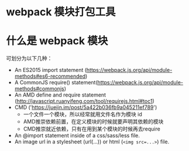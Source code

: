 # webpack 模块打包工具

# 什么是 webpack 模块

可划分为以下几种：

- An ES2015 import statement (https://webpack.js.org/api/module-methods#es6-recommended)
- A CommonJS require() statement(https://webpack.js.org/api/module-methods#commonjs)
- An AMD define and require statement (http://javascript.ruanyifeng.com/tool/requirejs.html#toc1)
- CMD ('https://juejin.im/post/5a422b036fb9a045211ef789')
  - 一个文件一个模块，所以经常就用文件名作为模块 id
  - AMD推崇依赖前置，在定义模块的时候就要声明其依赖的模块
  - CMD推崇就近依赖，只有在用到某个模块的时候再去require
- An @import statement inside of a css/sass/less file.
- An image url in a stylesheet (url(...)) or html (`<img src=...>`) file.
